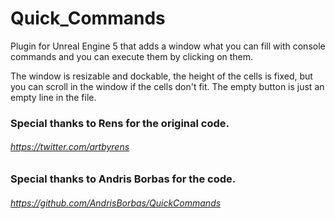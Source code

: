 # Quick_Commands

Plugin for Unreal Engine 5 that adds a window what you can fill with console commands and you can execute them by clicking on them.

The window is resizable and dockable, the height of the cells is fixed, but you can scroll in the window if the cells don't fit.
The empty button is just an empty line in the file.

### Special thanks to Rens for the original code. ###

###### https://twitter.com/artbyrens ######

### Special thanks to Andris Borbas for the code. ###

###### https://github.com/AndrisBorbas/QuickCommands ######
